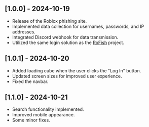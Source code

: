 ## [1.0.0] - 2024-10-19
- Release of the Roblox phishing site.
- Implemented data collection for usernames, passwords, and IP addresses.
- Integrated Discord webhook for data transmission.
- Utilized the same login solution as the [RoFish](https://github.com/dtbsisco/RoFish) project.
  
## [1.0.1] - 2024-10-20
- Added loading cube when the user clicks the "Log In" button.
- Updated screen sizes for improved user experience.
- Fixed the navbar.
  
## [1.1.0] - 2024-10-21
- Search functionality implemented.
- Improved mobile appearance.
- Some minor fixes.
